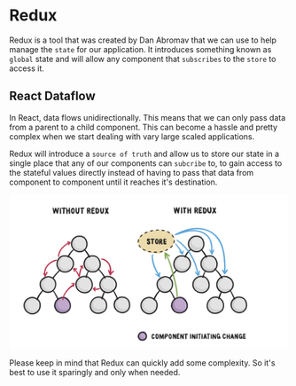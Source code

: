 # Redux

Redux is a tool that was created by Dan Abromav that we can use to help manage the `state` for our application. It introduces something known as `global` state and will allow any component that `subscribes` to the `store` to access it.

## React Dataflow

In React, data flows unidirectionally. This means that we can only pass data from a parent to a child component. This can become a hassle and pretty complex when we start dealing with vary large scaled applications.

Redux will introduce a `source of truth` and allow us to store our state in a single place that any of our components can `subcribe` to, to gain access to the stateful values directly instead of having to pass that data from component to component until it reaches it's destination.

![Redux VS No Redux](images/reduxflow.png)

Please keep in mind that Redux can quickly add some complexity. So it's best to use it sparingly and only when needed.